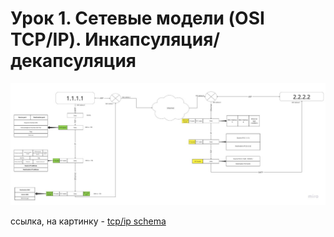 # Урок 1. Сетевые модели (OSI TCP/IP). Инкапсуляция/декапсуляция

![tcp/ip schema](../imgs/SMTP_TCP-IP_schema.jpg)

ссылка, на картинку - [tcp/ip schema](../imgs/SMTP_TCP-IP_schema.jpg)
